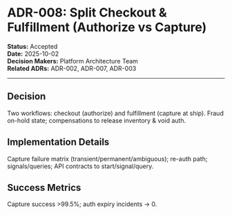 # ADR-008: Split Checkout & Fulfillment (Authorize vs Capture)

**Status:** Accepted  
**Date:** 2025-10-02  
**Decision Makers:** Platform Architecture Team  
**Related ADRs:** ADR-002, ADR-007, ADR-003

---

## Decision
Two workflows: checkout (authorize) and fulfillment (capture at ship). Fraud on-hold state; compensations to release inventory & void auth.

## Implementation Details
Capture failure matrix (transient/permanent/ambiguous); re-auth path; signals/queries; API contracts to start/signal/query.

## Success Metrics
Capture success >99.5%; auth expiry incidents → 0.
